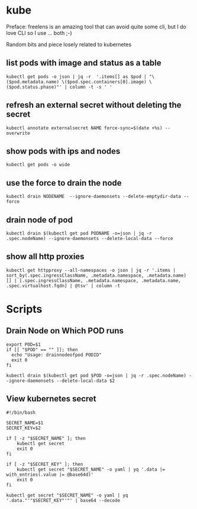 # kube

Preface: freelens is an amazing tool that can avoid quite some cli, but I do love CLI so I use ... both ;-)

Random bits and piece losely related to kubernetes

## list pods with image and status as a table

```
kubectl get pods -o json | jq -r  '.items[] as $pod | "\($pod.metadata.name) \($pod.spec.containers[0].image) \($pod.status.phase)"' | column -t -s ' '
```

## refresh an external secret without deleting the secret

```
kubectl annotate externalsecret NAME force-sync=$(date +%s) --overwrite
```

## show pods with ips and nodes

```
kubectl get pods -o wide
```

## use the force to drain the node

```
kubectl drain NODENAME  --ignore-daemonsets --delete-emptydir-data --force
```

## drain node of pod

```
kubectl drain $(kubectl get pod PODNAME -o=json | jq -r .spec.nodeName) --ignore-daemonsets --delete-local-data --force
```

## show all http proxies

```
kubectl get httpproxy --all-namespaces -o json | jq -r '.items | sort_by(.spec.ingressClassName, .metadata.namespace, .metadata.name) [] | [.spec.ingressClassName, .metadata.namespace, .metadata.name, .spec.virtualhost.fqdn] | @tsv' | column -t
```


# Scripts

## Drain Node on Which POD runs

```
export POD=$1
if [[ "$POD" == "" ]]; then
  echo "Usage: drainnodeofpod PODID"
  exit 0
fi
 
kubectl drain $(kubectl get pod $POD -o=json | jq -r .spec.nodeName) --ignore-daemonsets --delete-local-data $2

```

## View kubernetes secret

```
#!/bin/bash

SECRET_NAME=$1
SECRET_KEY=$2

if [ -z "$SECRET_NAME" ]; then
    kubectl get secret
    exit 0
fi

if [ -z "$SECRET_KEY" ]; then
    kubectl get secret "$SECRET_NAME" -o yaml | yq '.data |= with_entries(.value |= @base64d)'
    exit 0
fi

kubectl get secret "$SECRET_NAME" -o yaml | yq '.data."'"$SECRET_KEY"'"' | base64 --decode

```
